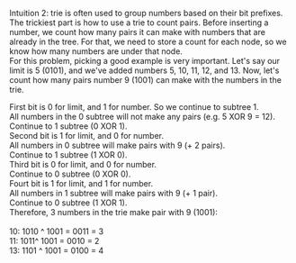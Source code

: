 Intuition 2: trie is often used to group numbers based on their bit prefixes.<br>
The trickiest part is how to use a trie to count pairs. Before inserting a number, we count how many pairs it can make with numbers that are already in the tree. For that, we need to store a count for each node, so we know how many numbers are under that node.<br>
For this problem, picking a good example is very important. Let's say our limit is 5 (0101), and we've added numbers 5, 10, 11, 12, and 13. Now, let's count how many pairs number 9 (1001) can make with the numbers in the trie.<br>

First bit is 0 for limit, and 1 for number. So we continue to subtree 1.<br>
    All numbers in the 0 subtree will not make any pairs (e.g. 5 XOR 9 = 12).<br>
    Continue to 1 subtree (0 XOR 1).<br>
Second bit is 1 for limit, and 0 for number.<br>
    All numbers in 0 subtree will make pairs with 9 (+ 2 pairs).<br>
    Continue to 1 subtree (1 XOR 0).<br>
Third bit is 0 for limit, and 0 for number.<br>
    Continue to 0 subtree (0 XOR 0).<br>
    Fourt bit is 1 for limit, and 1 for number.<br>
All numbers in 1 subtree will make pairs with 9 (+ 1 pair).<br>
    Continue to 0 subtree (1 XOR 1).<br>
    Therefore, 3 numbers in the trie make pair with 9 (1001):<br>
<br>
10: 1010 ^ 1001 = 0011 = 3<br>
11: 1011^ 1001 = 0010 = 2<br>
13: 1101 ^ 1001 = 0100 = 4<br>